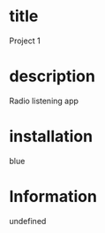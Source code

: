 # title
  Project 1

   # description 
  Radio listening app

  # installation
  blue

  # Information
  undefined
